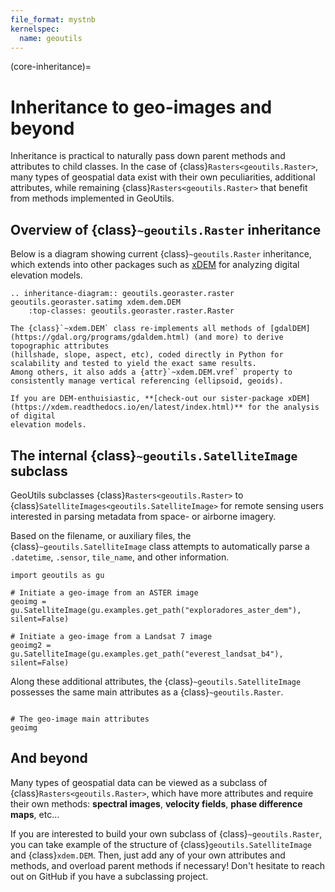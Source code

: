 ```yaml
---
file_format: mystnb
kernelspec:
  name: geoutils
---
```

(core-inheritance)=
# Inheritance to geo-images and beyond

Inheritance is practical to naturally pass down parent methods and attributes to child classes. 
In the case of {class}`Rasters<geoutils.Raster>`, many types of geospatial data exist with their own peculiarities, additional attributes, while 
remaining {class}`Rasters<geoutils.Raster>` that benefit from methods implemented in GeoUtils.

## Overview of {class}`~geoutils.Raster` inheritance


Below is a diagram showing current {class}`~geoutils.Raster` inheritance, which extends into other packages such as [xDEM](https://xdem.readthedocs.io/en/latest/index.html)
for analyzing digital elevation models. 

```{eval-rst}
.. inheritance-diagram:: geoutils.georaster.raster geoutils.georaster.satimg xdem.dem.DEM
    :top-classes: geoutils.georaster.raster.Raster
```

```{note}
The {class}`~xdem.DEM` class re-implements all methods of [gdalDEM](https://gdal.org/programs/gdaldem.html) (and more) to derive topographic attributes 
(hillshade, slope, aspect, etc), coded directly in Python for scalability and tested to yield the exact same results. 
Among others, it also adds a {attr}`~xdem.DEM.vref` property to consistently manage vertical referencing (ellipsoid, geoids).

If you are DEM-enthuisiastic, **[check-out our sister-package xDEM](https://xdem.readthedocs.io/en/latest/index.html)** for the analysis of digital 
elevation models.
```

## The internal {class}`~geoutils.SatelliteImage` subclass

GeoUtils subclasses {class}`Rasters<geoutils.Raster>` to {class}`SatelliteImages<geoutils.SatelliteImage>` for remote sensing users interested in parsing 
metadata from space- or airborne imagery.

Based on the filename, or auxiliary files, the {class}`~geoutils.SatelliteImage` class attempts to automatically parse a `.datetime`, `.sensor`, `tile_name`,
and other information.

```{code-cell} ipython3
import geoutils as gu

# Initiate a geo-image from an ASTER image
geoimg = gu.SatelliteImage(gu.examples.get_path("exploradores_aster_dem"), silent=False)
```

```{code-cell} ipython3
# Initiate a geo-image from a Landsat 7 image
geoimg2 = gu.SatelliteImage(gu.examples.get_path("everest_landsat_b4"), silent=False)
```

Along these additional attributes, the {class}`~geoutils.SatelliteImage` possesses the same main attributes as a {class}`~geoutils.Raster`.

```{code-cell} ipython3

# The geo-image main attributes
geoimg
```

## And beyond

Many types of geospatial data can be viewed as a subclass of {class}`Rasters<geoutils.Raster>`, which have more attributes and require their own methods: 
**spectral images**, **velocity fields**, **phase difference maps**, etc...

If you are interested to build your own subclass of {class}`~geoutils.Raster`, you can take example of the structure of {class}`geoutils.SatelliteImage` and 
{class}`xdem.DEM`. Then, just add any of your own attributes and methods, and overload parent methods if necessary! Don't hesitate to reach out on GitHub if 
you have a subclassing project.

